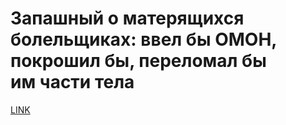 # Запашный о матерящихся болельщиках: ввел бы ОМОН, покрошил бы, переломал бы им части тела



[LINK](https://varlamov.ru/3698681.html)